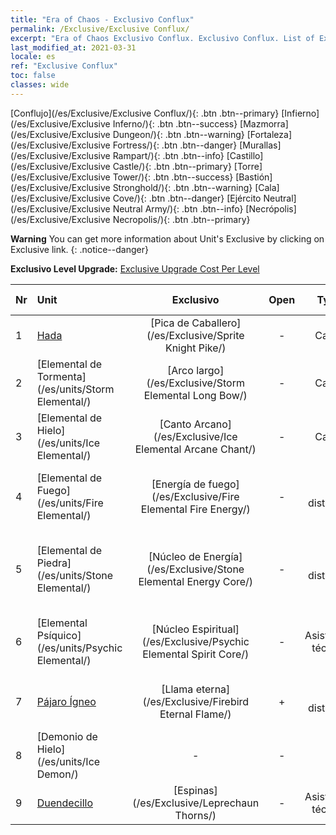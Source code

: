 ```yaml
---
title: "Era of Chaos - Exclusivo Conflux"
permalink: /Exclusive/Exclusive Conflux/
excerpt: "Era of Chaos Exclusivo Conflux. Exclusivo Conflux. List of Exclusivo Conflux in Era of Chaos"
last_modified_at: 2021-03-31
locale: es
ref: "Exclusive Conflux"
toc: false
classes: wide
---
```

 [Conflujo](/es/Exclusive/Exclusive Conflux/){: .btn .btn--primary} [Infierno](/es/Exclusive/Exclusive Inferno/){: .btn .btn--success} [Mazmorra](/es/Exclusive/Exclusive Dungeon/){: .btn .btn--warning} [Fortaleza](/es/Exclusive/Exclusive Fortress/){: .btn .btn--danger} [Murallas](/es/Exclusive/Exclusive Rampart/){: .btn .btn--info} [Castillo](/es/Exclusive/Exclusive Castle/){: .btn .btn--primary} [Torre](/es/Exclusive/Exclusive Tower/){: .btn .btn--success} [Bastión](/es/Exclusive/Exclusive Stronghold/){: .btn .btn--warning} [Cala](/es/Exclusive/Exclusive Cove/){: .btn .btn--danger} [Ejército Neutral](/es/Exclusive/Exclusive Neutral Army/){: .btn .btn--info} [Necrópolis](/es/Exclusive/Exclusive Necropolis/){: .btn .btn--primary} 

**Warning** You can get more information about Unit's Exclusive by clicking on Exclusive link. 
{: .notice--danger}

 **Exclusivo Level Upgrade:** [Exclusive Upgrade Cost Per Level](/Exclusive/ExclusiveUpgradeCostPerLevel/)

  | Nr |         Unit        | Exclusivo | Open  |    Type   |  Item to Rank UP      |  Aspecto   |
  |:---|:--------------------|:-------------:|:-----:|:---------:|:---------------------:|:-------:|
  | 1  | [Hada](/es/units/Sprite/) | [Pica de Caballero](/es/Exclusive/Sprite Knight Pike/) | - | Carga | [Ficha de Pica de Caballero](/es/Items/con_916/) | - |
  | 2  | [Elemental de Tormenta](/es/units/Storm Elemental/) | [Arco largo](/es/Exclusive/Storm Elemental Long Bow/) | - | Carga | [Ficha de Arco Largo](/es/Items/con_914/) | - |
  | 3  | [Elemental de Hielo](/es/units/Ice Elemental/) | [Canto Arcano](/es/Exclusive/Ice Elemental Arcane Chant/) | - | Carga | [Ficha de Canto Arcano](/es/Items/con_915/) | - |
  | 4  | [Elemental de Fuego](/es/units/Fire Elemental/) | [Energía de fuego](/es/Exclusive/Fire Elemental Fire Energy/) | - | A distancia | [Ficha de Energía de fuego](/es/Items/con_998/) | [Aspecto Especial de Energía de fuego](/es/Items/con_666/) |
  | 5  | [Elemental de Piedra](/es/units/Stone Elemental/) | [Núcleo de Energía](/es/Exclusive/Stone Elemental Energy Core/) | - | A distancia | [Ficha de Núcleo de energía](/es/Items/con_999/) | [Aspecto Especial de Núcleo de energía](/es/Items/con_667/) |
  | 6  | [Elemental Psíquico](/es/units/Psychic Elemental/) | [Núcleo Espiritual](/es/Exclusive/Psychic Elemental Spirit Core/) | - | Asistencia técnica | [Ficha de Núcleo Espiritual](/es/Items/con_1000/) | [Aspecto Especial de Núcleo Espiritual](/es/Items/con_668/) |
  | 7  | [Pájaro Ígneo](/es/units/Firebird/) | [Llama eterna](/es/Exclusive/Firebird Eternal Flame/) | + | A distancia | [Ficha de Llama eterna](/es/Items/con_1001/) | [Aspecto Especial de Llama eterna](/es/Items/con_669/) |
  | 8  | [Demonio de Hielo](/es/units/Ice Demon/) | - | - | - | none | none |
  | 9  | [Duendecillo](/es/units/Leprechaun/) | [Espinas](/es/Exclusive/Leprechaun Thorns/) | - | Asistencia técnica | - | - |
